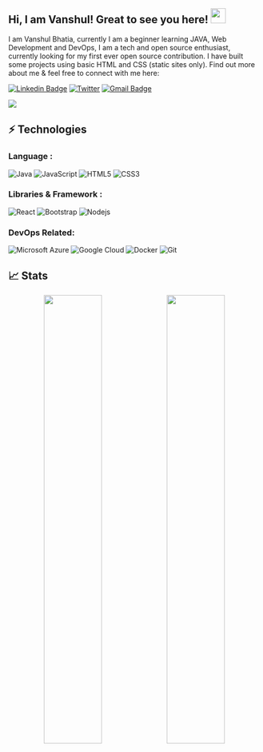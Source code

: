 ## Hi, I am Vanshul! Great to see you here! <img src="https://raw.githubusercontent.com/aemmadi/aemmadi/master/wave.gif" width="30px">

I am Vanshul Bhatia, currently I am a beginner learning JAVA, Web Development and DevOps, I am a tech and open source enthusiast, currently looking for my first ever open source contribution. I have built some projects using basic HTML and CSS (static sites only). Find out more about me & feel free to connect with me here:

[![Linkedin Badge](https://img.shields.io/badge/-VanshulBhatia-blue?style=flat-square&logo=Linkedin&logoColor=white&link=https://www.linkedin.com/in/vanshul-bhatia-635a90235)](https://www.linkedin.com/in/vanshul-bhatia-635a90235)
[![Twitter](https://img.shields.io/twitter/url/https/twitter.com/cloudposse.svg?style=social&label=Follow%20%40VanshulBhatia)](https://twitter.com/VanshulBhatia?t=GsnpW53xkVrSAZ-gd6vJ4A&s=09)
[![Gmail Badge](https://img.shields.io/badge/-vanshulbhatia@gmail.com-c14438?style=flat-square&logo=Gmail&logoColor=white&link=mailto:vanshulbhatia@gmail.com)](mailto:vanshulbhatia@gmail.com)


<img src="https://activity-graph.herokuapp.com/graph?username=VanshulB&bg_color=0f2d3d&color=1cadfb&line=1cadfb&point=1cadfb&area=true&hide_border=true">

## ⚡ Technologies

### Language :
![Java](https://img.shields.io/badge/-java-E34A86?style=flat-square&logo=java)
![JavaScript](https://img.shields.io/badge/-JavaScript-black?style=flat-square&logo=javascript)
![HTML5](https://img.shields.io/badge/-HTML5-E34F26?style=flat-square&logo=html5&logoColor=white)
![CSS3](https://img.shields.io/badge/-CSS3-1572B6?style=flat-square&logo=css3)

### Libraries & Framework :

![React](https://img.shields.io/badge/-React-black?style=flat-square&logo=react)
![Bootstrap](https://img.shields.io/badge/-Bootstrap-563D7C?style=flat-square&logo=bootstrap)
![Nodejs](https://img.shields.io/badge/-Nodejs-black?style=flat-square&logo=Node.js)


### DevOps Related:

![Microsoft Azure](https://img.shields.io/badge/Microsoft%20Azure-232F7E?style=flat-square&logo=microsoft-azure)
![Google Cloud](https://img.shields.io/badge/Google%20Cloud-black?style=flat-square&logo=google-cloud)
![Docker](https://img.shields.io/badge/-Docker-black?style=flat-square&logo=docker)
![Git](https://img.shields.io/badge/-Git-black?style=flat-square&logo=git)


## 📈 Stats
<p align="center">
	
  <img width="48%" src="https://github-readme-stats.vercel.app/api?username=VanshulB&show_icons=true&theme=tokyonight" />
  <img width="48%" src="https://github-readme-streak-stats.herokuapp.com/?user=VanshulB&theme=tokyonight" />
</p>
